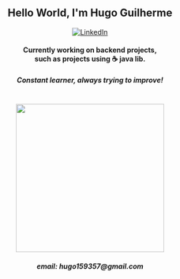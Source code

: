<h2 align = "center">Hello World, I'm Hugo Guilherme</h2>
<p align="center">

  <a href=https://www.linkedin.com/in/hugo-guilherme-costa>
    <img src="https://img.shields.io/badge/LinkedIn-000?style=for-the-badge&logo=linkedin&logoColor=blue" alt="LinkedIn"/>
  </a>

  <h4 align="center">Currently working on backend projects,<br/>such as projects using ☕ java lib.</h4>
  <h5 align="center">Constant learner, always trying to improve!<br/><br/></h5>

</p>

<p align="center">
  <a href='https://github.com/anuraghazra/github-readme-stats'> 
    <img src="https://github-readme-stats.vercel.app/api/top-langs/?username=HugoGuilherme&layout=compact&theme=gruvbox" style="max-width:100%;" width="300">       </a>
  <p align="center">
</p>

  <h5 align="center"> email: hugo159357@gmail.com<h5>
</p>
</h2>
